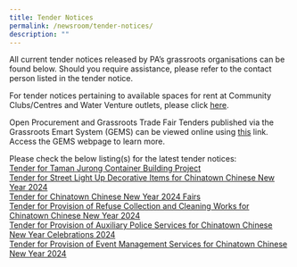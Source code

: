 ```yaml
---
title: Tender Notices
permalink: /newsroom/tender-notices/
description: ""
---
```

All current tender notices released by PA’s grassroots organisations can be found below. Should you require assistance, please refer to the contact person listed in the tender notice.

For tender notices pertaining to available spaces for rent at Community Clubs/Centres and Water Venture outlets, please click [here](/our-network/community-clubs/rentals).

Open Procurement and Grassroots Trade Fair Tenders published via the Grassroots Emart System (GEMS) can be viewed online using [this](https://gems.pa.gov.sg/account/vendors) link. Access the GEMS webpage to learn more.
<br>

Please check the below listing(s) for the latest tender notices: <br> [Tender for Taman Jurong Container Building Project ](/tender-details/tmcbp) <br>
[Tender for Street Light Up Decorative Items for Chinatown Chinese New Year 2024](/tender-details/cfccny2024deco) <br>
[Tender for Chinatown Chinese New Year 2024 Fairs](/tender-details/cfccnyfestive2024/)<br>
[Tender for Provision of Refuse Collection and Cleaning Works for Chinatown Chinese New Year 2024 ](/tender-details/cfccnyrefuse2024) <br>
[Tender for Provision of Auxiliary Police Services for Chinatown Chinese New Year Celebrations 2024](/tender-details/cfccny2024police) <br>[Tender for Provision of Event Management Services for Chinatown Chinese New Year 2024](/tender-details/cfcems2024)